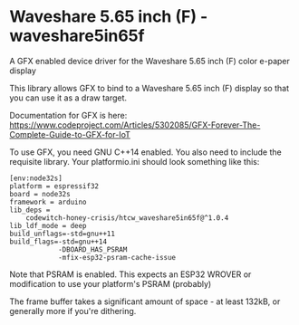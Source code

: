 # Waveshare 5.65 inch (F) - waveshare5in65f

A GFX enabled device driver for the Waveshare 5.65 inch (F) color e-paper display

This library allows GFX to bind to a Waveshare 5.65 inch (F) display so that you can use it as a draw target.

Documentation for GFX is here: https://www.codeproject.com/Articles/5302085/GFX-Forever-The-Complete-Guide-to-GFX-for-IoT

To use GFX, you need GNU C++14 enabled. You also need to include the requisite library. Your platformio.ini should look something like this:

```
[env:node32s]
platform = espressif32
board = node32s
framework = arduino
lib_deps = 
	codewitch-honey-crisis/htcw_waveshare5in65f@^1.0.4
lib_ldf_mode = deep
build_unflags=-std=gnu++11
build_flags=-std=gnu++14
            -DBOARD_HAS_PSRAM
            -mfix-esp32-psram-cache-issue
```

Note that PSRAM is enabled. This expects an ESP32 WROVER or modification to use your platform's PSRAM (probably)

The frame buffer takes a significant amount of space - at least 132kB, or generally more if you're dithering.